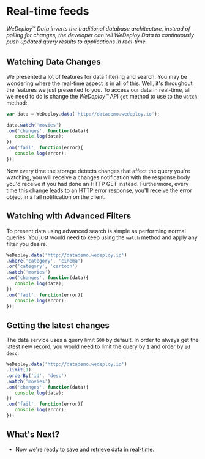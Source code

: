 # Real-time feeds

###### *WeDeploy™ Data* inverts the traditional database architecture, instead of polling for changes, the developer can tell WeDeploy Data to continuously push updated query results to applications in real-time.

<!-- <article id="watching-data-changes"> -->

## Watching Data Changes

We presented a lot of features for data filtering and search. You may be wondering where the real-time aspect is in all of this. Well, it's throughout the features we just presented to you. To access our data in real-time, all we need to do is change the *WeDeploy™* API  `get` method to use to the `watch` method:

```js
var data = WeDeploy.data('http://datademo.wedeploy.io');

data.watch('movies')
.on('changes', function(data){
   console.log(data);
})
.on('fail', function(error){
   console.log(error);
});
```

Now every time the storage detects changes that affect the query you're watching, you will receive a changes notification with the response body you'd receive if you had done an HTTP GET instead. Furthermore, every time this change leads to an HTTP error response, you'll receive the error object in a fail notification on the client.

## Watching with Advanced Filters

To present data using advanced search is simple as performing normal queries. You just would need to keep using the `watch` method and apply any filter you desire.

```js
WeDeploy.data('http://datademo.wedeploy.io')
.where('category', 'cinema')
.or('category', 'cartoon')
.watch('movies')
.on('changes', function(data){
   console.log(data);
})
.on('fail', function(error){
   console.log(error);
});
```

## Getting the latest changes

The data service uses a query limit `500` by default. In order to always get the latest new record, you would need to limit the query by `1` and order by `id` `desc`.

```js
WeDeploy.data('http://datademo.wedeploy.io')
.limit(1)
.orderBy('id', 'desc')
.watch('movies')
.on('changes', function(data){
   console.log(data);
})
.on('fail', function(error){
   console.log(error);
});
```

<!-- </article> -->


## What's Next?

* Now we're ready to save and retrieve data in real-time.
